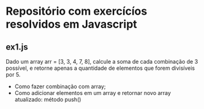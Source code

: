 <h1>Repositório com exercícíos resolvidos em Javascript</h1>

<h2>ex1.js</h2>

<p>Dado um array arr = [3, 3, 4, 7, 8], calcule a soma de cada combinação de 3 possível, e retorne apenas a quantidade de elementos que forem divisíveis por 5.</p>

<ul>
    <li>Como fazer combinação com array;</li>
    <li>Como adicionar elementos em um array e retornar novo array atualizado: método push()</li>
</ul>
